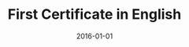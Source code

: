 ---
layout: post
title:  "First Certificate in English"
date: "2016-01-01"
tag: Scholarships and Certificates
company: Cambridge English Language Assessment
employment_type: 186/190 Score
location: Barcelona, Spain
---